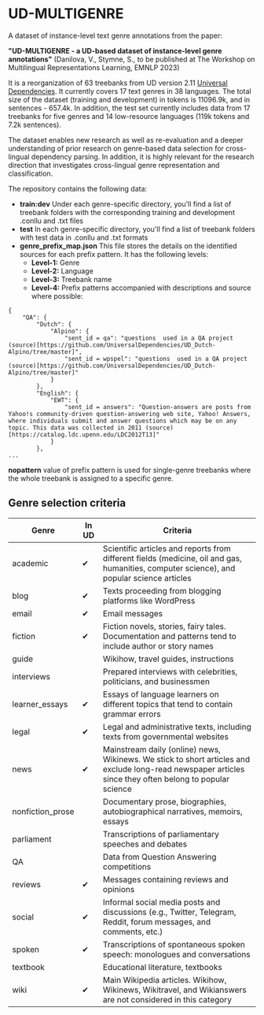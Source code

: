 # UD-MULTIGENRE
A dataset of instance-level text genre annotations from the paper:

**"UD-MULTIGENRE - a UD-based dataset of instance-level genre annotations"** (Danilova, V., Stymne, S., to be published at The Workshop on Multilingual Representations Learning, EMNLP 2023)

It is a reorganization of 63 treebanks from UD version 2.11 [Universal Dependencies](https://lindat.mff.cuni.cz/repository/xmlui/handle/11234/1-4923). It currently covers 17 text genres in 38 languages. The total size of the dataset (training and development) in tokens is 11096.9k, and in sentences - 657.4k. In addition, the test set currently includes data from 17 treebanks for five genres and 14 low-resource languages (119k tokens and 7.2k sentences).

The dataset enables new research as well as re-evaluation and a deeper understanding of prior research on genre-based data selection for cross-lingual dependency parsing. In addition, it is highly relevant for the research direction that investigates cross-lingual genre representation and classification.

The repository contains the following data: 
- **train:dev** Under each genre-specific directory, you'll find a list of treebank folders with the corresponding training and development .conllu and .txt files
- **test** In each genre-specific directory, you'll find a list of treebank folders with test data in .conllu and .txt formats
- **genre_prefix_map.json** This file stores the details on the identified sources for each prefix pattern. It has the following levels:
     * **Level-1:** Genre
     * **Level-2:** Language
     * **Level-3:** Treebank name
     * **Level-4:** Prefix patterns accompanied with descriptions and source where possible:
```
{
    "QA": {
        "Dutch": {
            "Alpino": {
                "sent_id = qa": "questions  used in a QA project (source)[https://github.com/UniversalDependencies/UD_Dutch-Alpino/tree/master]",
                "sent_id = wpspel": "questions  used in a QA project (source)[https://github.com/UniversalDependencies/UD_Dutch-Alpino/tree/master]"
            }
        },
        "English": {
            "EWT": {
                "sent_id = answers": "Question-answers are posts from Yahoo!s community-driven question-answering web site, Yahoo! Answers, where individuals submit and answer questions which may be on any topic. This data was collected in 2011 (source)[https://catalog.ldc.upenn.edu/LDC2012T13]"
            }
        },
...
```
**nopattern** value of prefix pattern is used for single-genre treebanks where the whole treebank is assigned to a specific genre.


## Genre selection criteria

| Genre            | In UD        | Criteria                                                                                                      |
|------------------|--------------|----------------------------------------------------------------------------------------------------------------|
| academic         | ✔            | Scientific articles and reports from different fields (medicine, oil and gas, humanities, computer science), and popular science articles |
| blog             | ✔            | Texts proceeding from blogging platforms like WordPress                                                        |
| email            | ✔            | Email messages                                                                                                |
| fiction          | ✔            | Fiction novels, stories, fairy tales. Documentation and patterns tend to include author or story names         |
| guide            |              | Wikihow, travel guides, instructions                                                                          |
| interviews       |              | Prepared interviews with celebrities, politicians, and businessmen                                            |
| learner\_essays  | ✔            | Essays of language learners on different topics that tend to contain grammar errors                            |
| legal            | ✔            | Legal and administrative texts, including texts from governmental websites                                     |
| news             | ✔            | Mainstream daily (online) news, Wikinews. We stick to short articles and exclude long-read newspaper articles since they often belong to popular science |
| nonfiction\_prose |            | Documentary prose, biographies, autobiographical narratives, memoirs, essays                                   |
| parliament       |              | Transcriptions of parliamentary speeches and debates                                                           |
| QA               |              | Data from Question Answering competitions                                                                     |
| reviews          | ✔            | Messages containing reviews and opinions                                                                      |
| social           | ✔            | Informal social media posts and discussions (e.g., Twitter, Telegram, Reddit, forum messages, and comments, etc.) |
| spoken           | ✔            | Transcriptions of spontaneous spoken speech: monologues and conversations                                     |
| textbook         |              | Educational literature, textbooks                                                                              |
| wiki             | ✔            | Main Wikipedia articles. Wikihow, Wikinews, Wikitravel, and Wikianswers are not considered in this category    |

